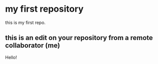 # my first repository 
this is my first repo.

## this is an edit on your repository from a remote collaborator (me)
Hello!